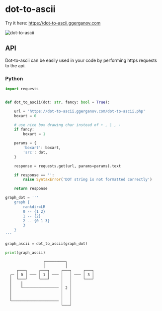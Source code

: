 # dot-to-ascii

Try it here: https://dot-to-ascii.ggerganov.com

![dot-to-ascii](https://i.imgur.com/3WLVWn3.png)

## API

Dot-to-ascii can be easily used in your code by performing https requests to the api.

### Python

```python
import requests


def dot_to_ascii(dot: str, fancy: bool = True):

    url = 'https://dot-to-ascii.ggerganov.com/dot-to-ascii.php'
    boxart = 0

    # use nice box drawing char instead of + , | , -
    if fancy:
        boxart = 1

    params = {
        'boxart': boxart,
        'src': dot,
    }

    response = requests.get(url, params=params).text

    if response == '':
        raise SyntaxError('DOT string is not formatted correctly')

    return response
```

``` python
graph_dot = '''
    graph {
        rankdir=LR
        0 -- {1 2}
        1 -- {2}
        2 -- {0 1 3}
        3
    }
'''

graph_ascii = dot_to_ascii(graph_dot)

print(graph_ascii)
```

```
                 ┌─────────┐
                 │         │
     ┌───┐     ┌───┐     ┌───┐     ┌───┐
  ┌─ │ 0 │ ─── │ 1 │ ─── │   │ ─── │ 3 │
  │  └───┘     └───┘     │   │     └───┘
  │    │                 │   │
  │    └──────────────── │ 2 │
  │                      │   │
  │                      │   │
  └───────────────────── │   │
                         └───┘
```
